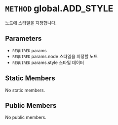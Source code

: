# `METHOD` global.ADD_STYLE
노드에 스타일을 지정합니다.

## Parameters
* `REQUIRED` params 
* `REQUIRED` params.node		스타일을  지정할 노드
* `REQUIRED` params.style	스타일  데이터

## Static Members
No static members.

## Public Members
No public members.
